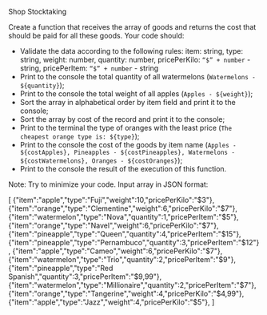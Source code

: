 Shop Stocktaking

Create a function that receives the array of goods and returns the cost that should be paid for all these goods.
Your code should:
- Validate the data according to the following rules: item: string,  type: string, weight: number, quantity: number, pricePerKilo: `“$” + number` - string,  pricePerItem: `“$” + number` - string
- Print to the console the total quantity of all watermelons (`Watermelons - ${quantity}`);
- Print to the console the total weight of all apples (`Apples - ${weight}`);
- Sort the array in alphabetical order by item field and print it to the console;
- Sort the array by cost of the record and print it to the console;
- Print to the terminal the type of oranges with the least price (`The cheapest orange type is: ${type}`);
- Print to the console the cost of the goods by item name (`Apples - ${costApples}, Pineapples - ${costPineapples}, Watermelons - ${costWatermelons}, Oranges - ${costOranges}`);
- Print to the console the result of the execution of this function.


Note: Try to minimize your code.
Input array in JSON format:

[
  {"item":"apple","type":"Fuji","weight":10,"pricePerKilo":"$3"},
  {"item":"orange","type":"Clementine","weight":6,"pricePerKilo":"$7"},
  {"item":"watermelon","type":"Nova","quantity":1,"pricePerItem":"$5"},
  {"item":"orange","type":"Navel","weight":6,"pricePerKilo":"$7"},
  {"item":"pineapple","type":"Queen","quantity":4,"pricePerItem":"$15"},
  {"item":"pineapple","type":"Pernambuco","quantity":3,"pricePerItem":"$12"},
  {"item":"apple","type":"Cameo","weight":6,"pricePerKilo":"$7"},
  {"item":"watermelon","type":"Trio","quantity":2,"pricePerItem":"$9"},
  {"item":"pineapple","type":"Red Spanish","quantity":3,"pricePerItem":"$9,99"},
  {"item":"watermelon","type":"Millionaire","quantity":2,"pricePerItem":"$7"},
  {"item":"orange","type":"Tangerine","weight":4,"pricePerKilo":"$4,99"},
  {"item":"apple","type":"Jazz","weight":4,"pricePerKilo":"$5"},
]